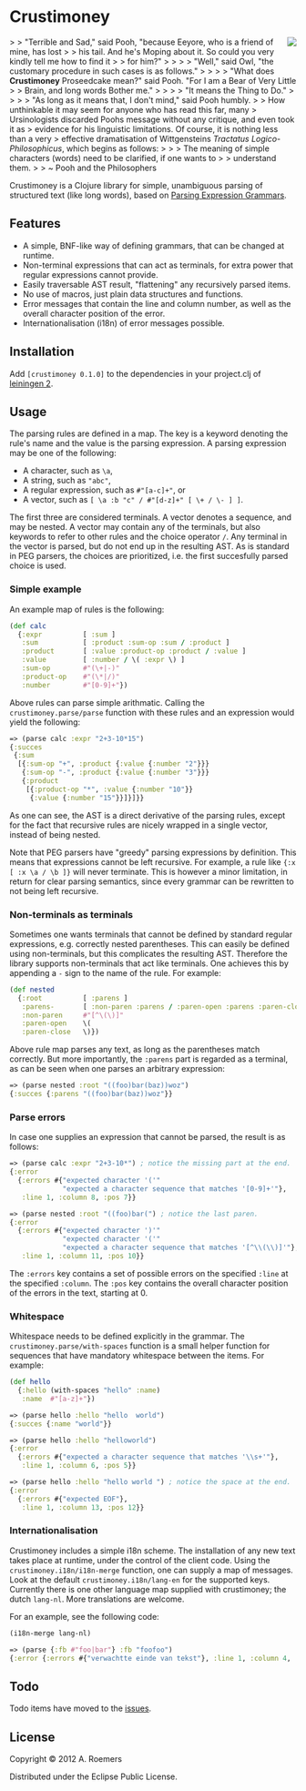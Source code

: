 # Crustimoney

<img src="https://raw.github.com/aroemers/crustimoney/master/pooh_back.gif" align="right"/>
> > "Terrible and Sad," said Pooh, "because Eeyore, who is a friend of mine, has lost
> > his tail. And he's Moping about it. So could you very kindly tell me how to find it
> > for him?"
> >
> > "Well," said Owl, "the customary procedure in such cases is as follows."
> >
> > "What does <strong>Crustimoney</strong> Proseedcake mean?" said Pooh. "For I am a Bear of Very Little
> > Brain, and long words Bother me."
> >
> > "It means the Thing to Do."
> >
> > "As long as it means that, I don't mind," said Pooh humbly.
>
> How unthinkable it may seem for anyone who has read this far, many
> Ursinologists discarded Poohs message without any critique, and even took it as
> evidence for his linguistic limitations. Of course, it is nothing less than a very
> effective dramatisation of Wittgensteins <i>Tractatus Logico-Philosophicus</i>, which begins as follows:
>
> > The meaning of simple characters (words) need to be clarified, if one wants to
> > understand them.
>
> ~ Pooh and the Philosophers

Crustimoney is a Clojure library for simple, unambiguous parsing of structured text (like long words), based on [Parsing Expression Grammars](http://portal.acm.org/citation.cfm?doid=964001.964011).

## Features

* A simple, BNF-like way of defining grammars, that can be changed at runtime.
* Non-terminal expressions that can act as terminals, for extra power that regular expressions cannot provide.
* Easily traversable AST result, "flattening" any recursively parsed items.
* No use of macros, just plain data structures and functions.
* Error messages that contain the line and column number, as well as the overall character position of the error.
* Internationalisation (i18n) of error messages possible.

## Installation

Add `[crustimoney 0.1.0]` to the dependencies in your project.clj of [leiningen 2](https://github.com/technomancy/leiningen).


## Usage

The parsing rules are defined in a map. The key is a keyword denoting the rule's name and the value is the parsing expression. A parsing expression may be one of the following:

* A character, such as `\a`,
* A string, such as `"abc"`,
* A regular expression, such as `#"[a-c]+"`, or
* A vector, such as `[ \a :b "c" / #"[d-z]+" [ \+ / \- ] ]`.

The first three are considered terminals. A vector denotes a sequence, and may be nested. A vector may contain any of the terminals, but also keywords to refer to other rules and the choice operator `/`. Any terminal in the vector is parsed, but do not end up in the resulting AST. As is standard in PEG parsers, the choices are prioritized, i.e. the first succesfully parsed choice is used.

### Simple example

An example map of rules is the following:

```clojure
(def calc
  {:expr          [ :sum ]
   :sum           [ :product :sum-op :sum / :product ]
   :product       [ :value :product-op :product / :value ]
   :value         [ :number / \( :expr \) ]
   :sum-op        #"(\+|-)"
   :product-op    #"(\*|/)"
   :number        #"[0-9]+"})
```

Above rules can parse simple arithmatic. Calling the `crustimoney.parse/parse` function with these rules and an expression would yield the following:

```clojure
=> (parse calc :expr "2+3-10*15")
{:succes
 {:sum
  [{:sum-op "+", :product {:value {:number "2"}}}
   {:sum-op "-", :product {:value {:number "3"}}}
   {:product
    [{:product-op "*", :value {:number "10"}}
     {:value {:number "15"}}]}]}}
```

As one can see, the AST is a direct derivative of the parsing rules, except for the fact that recursive rules are nicely wrapped in a single vector, instead of being nested.

Note that PEG parsers have "greedy" parsing expressions by definition. This means that expressions cannot be left recursive. For example, a rule like `{:x [ :x \a / \b ]}` will never terminate. This is however a minor limitation, in return for clear parsing semantics, since every grammar can be rewritten to not being left recursive.


### Non-terminals as terminals

Sometimes one wants terminals that cannot be defined by standard regular expressions, e.g.  correctly nested parentheses. This can easily be defined using non-terminals, but this complicates the resulting AST. Therefore the library supports non-terminals that act like terminals. One achieves this by appending a `-` sign to the name of the rule. For example:

```clojure
(def nested
  {:root          [ :parens ]
   :parens-       [ :non-paren :parens / :paren-open :parens :paren-close :parens / ]
   :non-paren     #"[^\(\)]"
   :paren-open    \(
   :paren-close   \)})
```

Above rule map parses any text, as long as the parentheses match correctly. But more importantly, the `:parens` part is regarded as a terminal, as can be seen when one parses an arbitrary expression:

```clojure
=> (parse nested :root "((foo)bar(baz))woz")
{:succes {:parens "((foo)bar(baz))woz"}}
```

### Parse errors

In case one supplies an expression that cannot be parsed, the result is as follows:

```clojure
=> (parse calc :expr "2+3-10*") ; notice the missing part at the end.
{:error
  {:errors #{"expected character '('"
             "expected a character sequence that matches '[0-9]+'"},
   :line 1, :column 8, :pos 7}}

=> (parse nested :root "((foo)bar(") ; notice the last paren.
{:error
  {:errors #{"expected character ')'"
             "expected character '('"
             "expected a character sequence that matches '[^\\(\\)]'"},
   :line 1, :column 11, :pos 10}}
```

The `:errors` key contains a set of possible errors on the specified `:line` at the specified `:column`. The `:pos` key contains the overall character position of the errors in the text, starting at 0.

### Whitespace

Whitespace needs to be defined explicitly in the grammar. The `crustimoney.parse/with-spaces` function is a small helper function for sequences that have mandatory whitespace between the items. For example:

```clojure
(def hello
  {:hello (with-spaces "hello" :name)
   :name  #"[a-z]+"})

=> (parse hello :hello "hello  world")
{:succes {:name "world"}}

=> (parse hello :hello "helloworld")
{:error
  {:errors #{"expected a character sequence that matches '\\s+'"},
   :line 1, :column 6, :pos 5}}

=> (parse hello :hello "hello world ") ; notice the space at the end.
{:error
  {:errors #{"expected EOF"},
   :line 1, :column 13, :pos 12}}
```

### Internationalisation

Crustimoney includes a simple i18n scheme. The installation of any new text takes place at runtime, under the control of the client code. Using the `crustimoney.i18n/i18n-merge` function, one can supply a map of messages. Look at the default `crustimoney.i18n/lang-en` for the supported keys. Currently there is one other language map supplied with crustimoney; the dutch `lang-nl`. More translations are welcome.

For an example, see the following code:

```clojure
(i18n-merge lang-nl)

=> (parse {:fb #"foo|bar"} :fb "foofoo")
{:error {:errors #{"verwachtte einde van tekst"}, :line 1, :column 4, :pos 3}}
```

## Todo

Todo items have moved to the [issues](https://github.com/aroemers/crustimoney/issues).


## License

Copyright © 2012 A. Roemers

Distributed under the Eclipse Public License.
